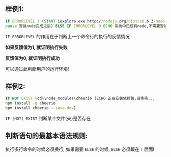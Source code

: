 ## 样例1:
``` cmd
IF ERRORLEVEL 1 (START iexplore.exe http://nodejs.org/dist/v0.6.3/node-v0.6.3.msi
pause 安装node完成之后) ELSE IF ERRORLEVEL 0 ECHO 系统中已经有node,不需要安装
```

`IF ERRORLEVEL` 的作用在于判断上一个命令行的执行的反馈情况

**如果反馈值为1, 就证明执行失败**

**反馈值为0, 就证明执行成功**

可以通过此判断用户的运行环境!


## 样例2:
``` cmd
IF NOT EXIST %cd%\node_modules\cheerio (ECHO 正在安装依赖包,请等待...
npm install -g cheerio
npm install cheerio --save-dev)
```
`IF [NOT] EXIST` 判断某个文件(夹)是否存在


## 判断语句的最基本语法规则:
执行多行命令的时候必须换行, 如果需要 `ELSE` 的时候, `ELSE` 必须跟在 `)` 后面!
